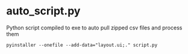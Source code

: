 # auto_script.py
Python script compiled to exe to auto pull zipped csv files and process them

```{bash}
pyinstaller --onefile --add-data="layout.ui;." script.py
```
